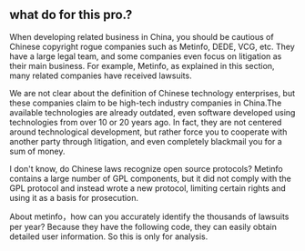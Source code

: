 ## what do for this pro.?
When developing related business in China, you should be cautious of Chinese copyright rogue companies such as Metinfo, DEDE, VCG, etc. They have a large legal team, and some companies even focus on litigation as their main business. For example, Metinfo, as explained in this section, many related companies have received lawsuits.

We are not clear about the definition of Chinese technology enterprises, but these companies claim to be high-tech industry companies in China.The available technologies are already outdated, even software developed using technologies from over 10 or 20 years ago. In fact, they are not centered around technological development, but rather force you to cooperate with another party through litigation, and even completely blackmail you for a sum of money.

I don't know, do Chinese laws recognize open source protocols? Metinfo contains a large number of GPL components, but it did not comply with the GPL protocol and instead wrote a new protocol, limiting certain rights and using it as a basis for prosecution.

About metinfo，how can you accurately identify the thousands of lawsuits per year? Because they have the following code, they can easily obtain detailed user information. So this is only for analysis.
